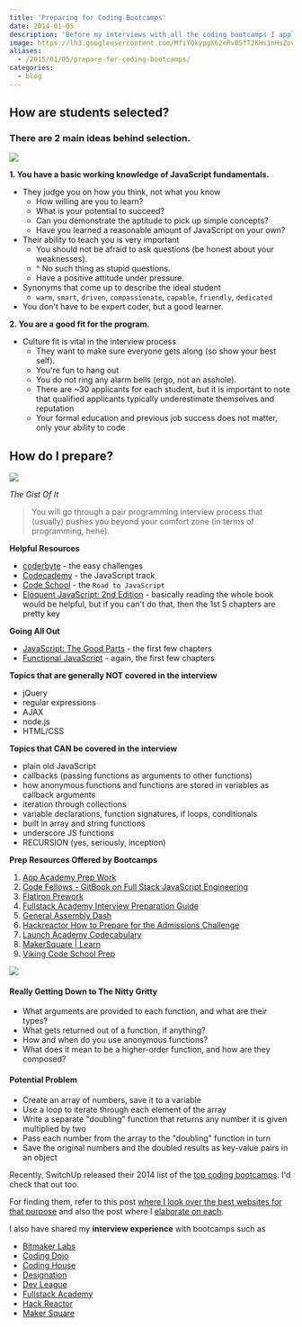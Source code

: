 ```yaml
---
title: 'Preparing for Coding Bootcamps'
date: 2014-01-05
description: 'Before my interviews with all the coding bootcamps I applied to, I did some digging and really went out of my way to try and find out what would make me a better candidate in the entire process.'
image: https://lh3.googleusercontent.com/MfiYQkypgX62eRvBSfT2KHs1nHsZovaGHjEJttFDSBN-QWIt_pUaJvfjhJumBeNgOKzB4x1ZOhLInOLDTzMsOi7SitOiR2UMg30V9tfx-Xr4u6Iekq9cnHai2-StenObq8WTIpKKB1DvLcRqAoVyovpCIOKQbzThXLxEl8ta_mgCi67UnneucDCyooqjPd8_Uk4jGfVvVUgGSTBmPR4ZzluFO2roPtI-t0kiA_O3qOkUSMaQ6WbGlew_7cbGqH-bCiavSKUV2pG6VaBXMUhBcxbPgRecbyjs6bd11GPOJRn4GdC6TLKlQuGf8D_GIz_bnBrAprc9DBWBqn5oI1ZEGxOvJ-xO6b4PSO5Ht2qSOwOY3-2PczEcwd7OFI26UjL_yfoGH4m4Sl7ocTewD77Z3t5IPRCukfB4O0mArW82qLsBseVOiMLy8dGKyzIuA5k1ye6u3Ijb6Ifu5B4iJ2i_9yXjGzDOoQ8_m1-CgcyLraNW1w5SMBvT53sfCnwnn2A1eNCQyNTkjoYiHSepRRcbOLJNG7LI1Bj66FOzsx9XDMyLe71q2pq8rT0FdOG3fVClj_AqZCJtZFnmlXioMvCL7hJXveH_T_EWCUZybspmKjDRxtmAxFEntVY6PLrZfny2=w1024-h723-no
aliases:
  - /2015/01/05/prepare-for-coding-bootcamps/
categories:
  - blog
---
```


## **How are students selected?**

### There are 2 main ideas behind selection.

![](https://www.javatpoint.com/images/javascript/javascript_logo.png)

**1. You have a basic working knowledge of JavaScript fundamentals.**

- They judge you on how you think, not what you know
  - How willing are you to learn?
  - What is your potential to succeed?
  - Can you demonstrate the aptitude to pick up simple concepts?
  - Have you learned a reasonable amount of JavaScript on your own?
- Their ability to teach you is very important
  - You should not be afraid to ask questions (be honest about your weaknesses).
  - \^ No such thing as stupid questions.
  - Have a positive attitude under pressure.
- Synonyms that come up to describe the ideal student
  - `warm`, `smart`, `driven`, `compassionate`, `capable`, `friendly`, `dedicated`
- You don't have to be expert coder, but a good learner.

**2. You are a good fit for the program.**

- Culture fit is vital in the interview process
  - They want to make sure everyone gets along (so show your best self).
  - You're fun to hang out
  - You do not ring any alarm bells (ergo, not an asshole).
  - There are \~30 applicants for each student, but it is important to note that qualified applicants typically underestimate themselves and reputation
  - Your formal education and previous job success does not matter, only your ability to code

## **How do I prepare?**

![](https://www.nacacnet.org/studentinfo/PublishingImages/checklist3.jpg)

_The Gist Of It_

> You will go through a pair programming interview process that (usually) pushes you beyond your comfort zone (in terms of programming, hehe).

**Helpful Resources**

- [coderbyte](https://coderbyte.com/CodingArea/Challenges/ 'Coderbyte Easy') - the easy challenges
- [Codecademy](https://www.codecademy.com/en/tracks/javascript 'Codecademy') - the JavaScript track
- [Code School](https://www.codeschool.com/paths/javascript 'Code School') - the `Road to JavaScript`
- [Eloquent JavaScript: 2nd Edition](https://eloquentjavascript.net 'Eloquent JavaScript') - basically reading the whole book would be helpful, but if you can't do that, then the 1st 5 chapters are pretty key

**Going All Out**

- [JavaScript: The Good Parts](https://www.amazon.com/JavaScript-Good-Parts-Douglas-Crockford/dp/0596517742 'JavaScript: The Good Parts') - the first few chapters
- [Functional JavaScript](https://shop.oreilly.com/product/0636920028857.do 'Functional JavaScript') - again, the first few chapters

**Topics that are generally NOT covered in the interview**

- jQuery
- regular expressions
- AJAX
- node.js
- HTML/CSS

**Topics that CAN be covered in the interview**

- plain old JavaScript
- callbacks (passing functions as arguments to other functions)
- how anonymous functions and functions are stored in variables as callback arguments
- iteration through collections
- variable declarations, function signatures, if loops, conditionals
- built in array and string functions
- underscore JS functions
- RECURSION (yes, seriously, inception)

**Prep Resources Offered by Bootcamps**

1.  [App Academy Prep Work](https://github.com/appacademy/prep-work)
2.  [Code Fellows - GitBook on Full Stack JavaScript Engineering](https://fsje.codefellows.org/index.html)
3.  [Flatiron Prework](https://prework.flatironschool.com/)
4.  [Fullstack Academy Interview Preparation Guide](https://www.fullstackacademy.com/interview_prep)
5.  [General Assembly Dash](https://dash.generalassemb.ly/)
6.  [Hackreactor How to Prepare for the Admissions Challenge](https://www.hackreactor.com/prepare-for-admissions-challenge/)
7.  [Launch Academy Codecabulary](https://www.launchacademy.com/codecabulary)
8.  [MakerSquare | Learn](https://learn.makersquare.com/courses)
9.  [Viking Code School Prep](https://www.vikingcodeschool.com/prep)

![](https://medexec.org/wp-content/uploads/2013/04/The-Nitty-Gritty.jpg)

#### **Really Getting Down to The Nitty Gritty**

- What arguments are provided to each function, and what are their types?
- What gets returned out of a function, if anything?
- How and when do you use anonymous functions?
- What does it mean to be a higher-order function, and how are they composed?

#### **Potential Problem**

- Create an array of numbers, save it to a variable
- Use a loop to iterate through each element of the array
- Write a separate "doubling" function that returns any number it is given multiplied by two
- Pass each number from the array to the "doubling" function in turn
- Save the original numbers and the doubled results as key-value pairs in an object

Recently, SwitchUp released their 2014 list of the [top coding bootcamps](https://fvcproductions.com/blog/2015/02/20/brief-thoughts-best-bootcamps-switchup/ "Brief Thoughts on SwitchUp's Review for 31 Best Bootcamps 2014 💭"). I'd check that out too.

For finding them, refer to this post [where I look over the best websites for that purpose](https://fvcproductions.com/blog/2014/12/27/a-short-operation-tips-tricks-4-coding-bootcamps/ 'A Short Operation: Tips & Tricks 4 Finding Coding Bootcamps 🔎') and also the post where I [elaborate on each](https://fvcproductions.com/blog/2014/11/10/magnifying-the-bootcamp-research-experience/ 'Magnifying the Bootcamp Research Experience 🔎').

I also have shared my **interview experience** with bootcamps such as

- [Bitmaker Labs](/2014/03/12/interview-bitmaker-labs/)
- [Coding Dojo](/2015/01/06/interview-coding-dojo/)
- [Coding House](https://fvcproductions.com/blog/2015/01/06/coding-house-interview/ 'Interview with Coding House 🏠')
- [Designation](https://fvcproductions.com/blog/2015/01/06/interview-with-designation/ 'Interview with Designation 🎨')
- [Dev League](https://fvcproductions.com/blog/2015/01/06/experience-with-devleague/ 'My Experience With DevLeague 💻')
- [Fullstack Academy](https://fvcproductions.com/blog/2014/12/28/my-experience-with-fullstack-academy-of-code/ 'My Experience with Fullstack Academy of Code 💻')
- [Hack Reactor](https://fvcproductions.com/blog/2015/01/05/questioning-hack-reactor/ 'Questioning Hack Reactor 🔑')
- [Maker Square](https://fvcproductions.com/blog/2015/01/14/my-experience-with-makersquare-%f0%9f%92/ 'My Experience with MakerSquare 💻')

